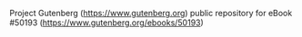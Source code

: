 Project Gutenberg (https://www.gutenberg.org) public repository for
eBook #50193 (https://www.gutenberg.org/ebooks/50193)
